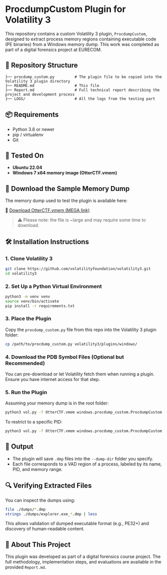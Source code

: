 # ProcdumpCustom Plugin for Volatility 3

This repository contains a custom Volatility 3 plugin, `ProcdumpCustom`, designed to extract process memory regions containing executable code (PE binaries) from a Windows memory dump. This work was completed as part of a digital forensics project at EURECOM.

## 📁 Repository Structure

```
├── procdump_custom.py         # The plugin file to be copied into the Volatility 3 plugin directory
├── README.md                  # This file
├── Report.md                  # Full technical report describing the project and development process
├── LOGS/                      # All the logs from the testing part
```

## 📦 Requirements

* Python 3.8 or newer
* pip / virtualenv
* Git

## 🧪 Tested On

* **Ubuntu 22.04**
* **Windows 7 x64 memory image (OtterCTF.vmem)**

## 🧾 Download the Sample Memory Dump

The memory dump used to test the plugin is available here:

🔗 [Download OtterCTF.vmem (MEGA link)](https://mega.nz/file/sh8wmCIL#b4tpech4wzc3QQ6YgQ2uZnOmctRZ2duQxDqxbkWYipQ)

> ⚠️ Please note: the file is ~large and may require some time to download.

## 🛠️ Installation Instructions

### 1. Clone Volatility 3

```bash
git clone https://github.com/volatilityfoundation/volatility3.git
cd volatility3
```

### 2. Set Up a Python Virtual Environment

```bash
python3 -m venv venv
source venv/bin/activate
pip install -r requirements.txt
```

### 3. Place the Plugin

Copy the `procdump_custom.py` file from this repo into the Volatility 3 plugin folder:

```bash
cp /path/to/procdump_custom.py volatility3/plugins/windows/
```

### 4. Download the PDB Symbol Files (Optional but Recommended)

You can pre-download or let Volatility fetch them when running a plugin. Ensure you have internet access for that step.

### 5. Run the Plugin

Assuming your memory dump is in the root folder:

```bash
python3 vol.py -f OtterCTF.vmem windows.procdump_custom.ProcdumpCustom --dump-dir ./dumps
```

To restrict to a specific PID:

```bash
python3 vol.py -f OtterCTF.vmem windows.procdump_custom.ProcdumpCustom --dump-dir ./dumps --pid 1234
```

## 📂 Output

* The plugin will save `.dmp` files into the `--dump-dir` folder you specify.
* Each file corresponds to a VAD region of a process, labeled by its name, PID, and memory range.

## 🔍 Verifying Extracted Files

You can inspect the dumps using:

```bash
file ./dumps/*.dmp
strings ./dumps/explorer.exe_*.dmp | less
```

This allows validation of dumped executable format (e.g., PE32+) and discovery of human-readable content.

## 🧠 About This Project

This plugin was developed as part of a digital forensics course project. The full methodology, implementation steps, and evaluations are available in the provided `Report.md`.
